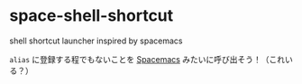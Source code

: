 # space-shell-shortcut
shell shortcut launcher inspired by spacemacs

`alias` に登録する程でもないことを [Spacemacs](https://www.spacemacs.org) みたいに呼び出そう！（これいる？）

